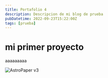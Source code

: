 ```yaml
---
title: Portafolio 4
description: Descripcion de mi blog de prueba
pubDatetime: 2022-09-23T15:22:00Z
tags: [prueba]
---
```


# mi primer proyecto

aaaaaaaaa

![AstroPaper v3](@assets/images/placeholder.png)

